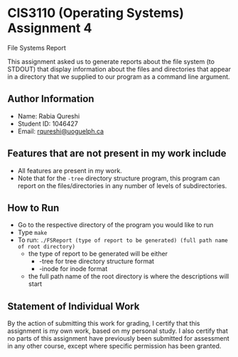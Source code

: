 # CIS3110 (Operating Systems) Assignment 4
File Systems Report

This assignment asked us to generate reports about the file system (to STDOUT) that display information about the files and directories that appear in a directory that we supplied to our program as a command line argument.

## Author Information
* Name: Rabia Qureshi
* Student ID: 1046427
* Email: rqureshi@uoguelph.ca

## Features that are not present in my work include
* All features are present in my work.
* Note that for the `-tree` directory structure program, this program can report on the files/directories in any number of levels of subdirectories.

## How to Run
* Go to the respective directory of the program you would like to run
* Type `make`
* To run: `./FSReport (type of report to be generated) (full path name of root directory)`
    * the type of report to be generated will be either 
        * -tree for tree directory structure format
        * -inode for inode format
    * the full path name of the root directory is where the descriptions will start

## Statement of Individual Work
By the action of submitting this work for grading, I certify that this assignment is my own work, based on my personal study. I also certify that no parts of this assignment have previously been submitted for assessment in any other course, except where specific permission has been granted.
